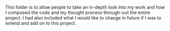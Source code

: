 This folder is to allow people to take an in-depth look into my work and how I composed the code and my thought process through-out the entire project.  I had also included what I would like to change in future if I was to extend and add on to this project.
